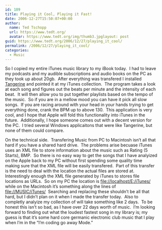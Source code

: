 ```yaml
---
id: 109
title: Playing it Cool, Playing it Fast!
date: 2006-12-27T15:50:07+00:00
author:
  name: Ted Tschopp
  url: https://www.tedt.org/
  avatar: https://www.tedt.org/img/thumb3.jpglayout: post
guid: https://www.tedt.org/2006/12/27/playing_it_cool/
permalink: /2006/12/27/playing_it_cool/
categories:
  - Music
---
```

So I copied my entire iTunes music library to my iBook today.&nbsp; I had to leave my podcasts and my audible subscriptions and audio books on the PC as they took up about 20gb.&nbsp; After everything was transfered I installed [Tangerine](http://www.potionfactory.com/tangerine/)&nbsp;and pointed it at my iTunes collection.&nbsp; The program takes a look at each song and figures out the beats per minute and the intensity of each beat.&nbsp; It will then allow you to put together playlists based on the tempo of the music.&nbsp; So if you are in a mellow mood you can have it pick all slow songs.&nbsp; If you are racing around with your head in your hands trying to get everything done, crank the BPM up to above 130.&nbsp; This application is very cool, and I hope that Apple will fold this functionality into iTunes in the future.&nbsp; Additionally, I hope someone comes out with a decent version for the PC.&nbsp; I tried several Windows applicaitons that were like Tangerine, but none of them could compare.

On the technical side.&nbsp; Transfering Music from PC to Macintosh isn&rsquo;t all that hard if you have a shared hard drive.&nbsp; The problems arise becuase iTunes uses an XML file to store information about the music such as Rating (5 Starts), BMP.&nbsp; So there is no easy way to get the songs that I have analyized on the Apple back to my PC without first spending some quality time making sure that the XML file will be easily transfered.&nbsp; Part of this transfer is the need to deal with the location the actual files are stored at.&nbsp; Interestingly enough the XML file generated by iTunes to stores file locations as URLs.&nbsp; So on my PC the location is [file://localhost/E:/iTunes/](/iTunes/) while on the Macintosh it&rsquo;s something along the lines of [file://MUSIC/iTunes/](//MUSIC/iTunes/)&nbsp; Searching and replacing these shouldn&rsquo;t be all that hard, but I didn&rsquo;t plan on it when I made the transfer today.&nbsp; Also to completly analyize my collection of will take something like 2 days.&nbsp; To be honest this isn&rsquo;t so bad, as I have over 22 days worth of music.&nbsp;&nbsp;I&rsquo;m looking forward to finding out what the loudest fastest song in my library is; my guess is that it&rsquo;s some hard core germanic electronic club music that I play when I&rsquo;m in the &ldquo;I&rsquo;m coding go away Mode.&rdquo;&nbsp;